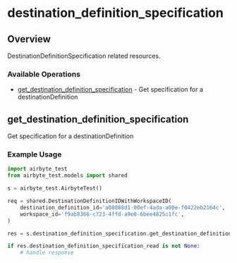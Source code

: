 # destination_definition_specification

## Overview

DestinationDefinitionSpecification related resources.

### Available Operations

* [get_destination_definition_specification](#get_destination_definition_specification) - Get specification for a destinationDefinition

## get_destination_definition_specification

Get specification for a destinationDefinition

### Example Usage

```python
import airbyte_test
from airbyte_test.models import shared

s = airbyte_test.AirbyteTest()

req = shared.DestinationDefinitionIDWithWorkspaceID(
    destination_definition_id='a08088d1-00ef-4ada-a00e-f0422eb2164c',
    workspace_id='f9ab8366-c723-4ffd-a9e0-6bee4825c1fc',
)

res = s.destination_definition_specification.get_destination_definition_specification(req)

if res.destination_definition_specification_read is not None:
    # handle response
```
